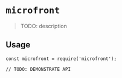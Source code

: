 # `microfront`

> TODO: description

## Usage

```
const microfront = require('microfront');

// TODO: DEMONSTRATE API
```
